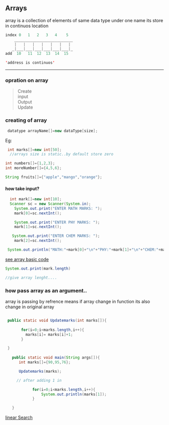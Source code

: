  ## Arrays 
  array is a collection of elements of same data type under one name  its store in continuos location

```java
index 0   1   2   3   4    5
    __________________________
    |   |   |   |   |   |   |     
   _|___|___|___|___|___|___|_
add  10   11  12  13  14  15

'address is continuos'
 ```
 <hr>

 ### opration on array
 > Create <br>
 > input <br>
 > Output <br>
 > Update <br>

 ### creating of array

 ```java
  datatype arrayName[]=new dataType[size];
 ```

 Eg:
  ```java
   int marks[]=new int[50];
    //arrays size is static..by default store zero 

int numbers[]={1,2,3};
int moreNumber[]={4,5,6};

String fruits[]={"apple","mango","orange"};

  ```

#### how take input?
 ```java
   int mark[]=new int[10];
   Scanner sc = new Scanner(System.in);
     System.out.print("ENTER MATH MARKS: ");
     mark[0]=sc.nextInt();

     System.out.print("ENTER PHY MARKS: ");
     mark[1]=sc.nextInt();

    System.out.print("ENTER CHEM MARKS: ");
     mark[2]=sc.nextInt();

  System.out.println("MATH:"+mark[0]+"\n"+"PHY:"+mark[1]+"\n"+"CHEM:"+mark[2]);

 ```

 [see array basic  code](./inp.java)

```java
System.out.print(mark.length)

//give array lenght....
```

### how  pass array as an argument..

array is passing by refrence means if array change in function its also change in original array


```java

 public static void Updatemarks(int marks[]){
       
       for(i=0;i<marks.length,i++){
         marks[i]= marks[i]+1;
       }

 }
  
   public static void main(String args[]){
      int marks[]={90,95,76};

      Updatemarks(marks);

     // after adding 1 in 

            for(i=0;i<marks.length,i++){
                System.out.println(marks[1]);
            }

   }


```
[linear Search](../Linear-Search/)
